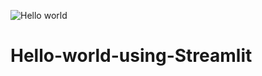 ![Hello world](https://user-images.githubusercontent.com/67820562/130253788-b9c9a868-5c46-470f-8324-53d9200993a6.png)
# Hello-world-using-Streamlit
